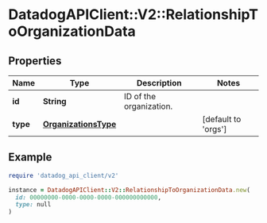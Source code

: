 # DatadogAPIClient::V2::RelationshipToOrganizationData

## Properties

| Name     | Type                                          | Description             | Notes                       |
| -------- | --------------------------------------------- | ----------------------- | --------------------------- |
| **id**   | **String**                                    | ID of the organization. |                             |
| **type** | [**OrganizationsType**](OrganizationsType.md) |                         | [default to &#39;orgs&#39;] |

## Example

```ruby
require 'datadog_api_client/v2'

instance = DatadogAPIClient::V2::RelationshipToOrganizationData.new(
  id: 00000000-0000-0000-0000-000000000000,
  type: null
)
```

